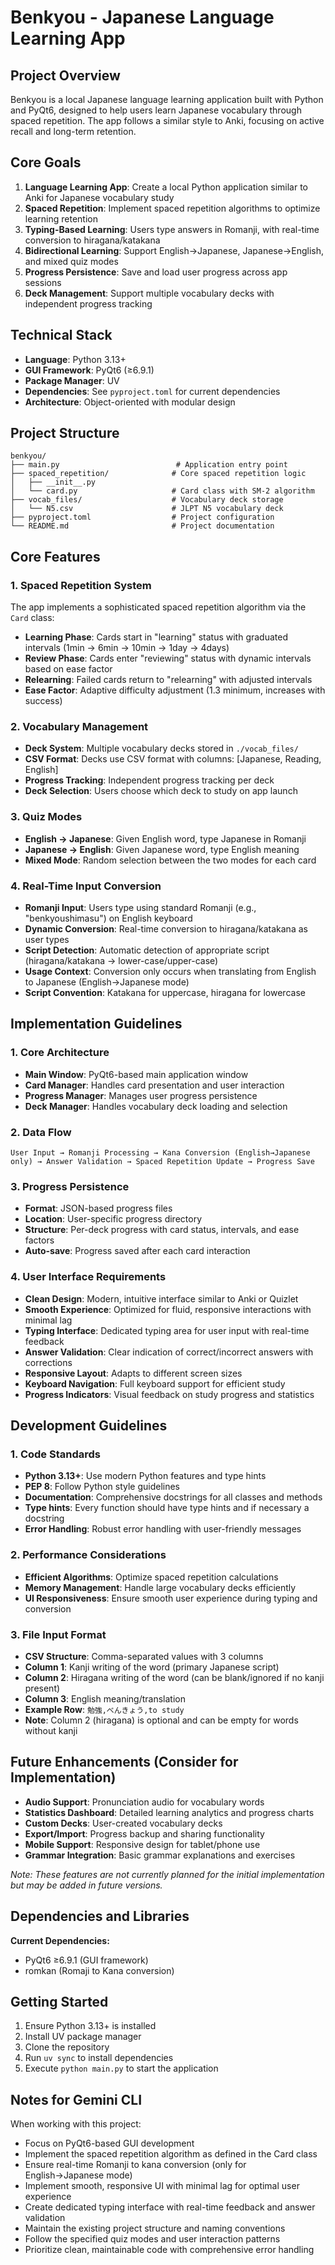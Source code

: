 # Benkyou - Japanese Language Learning App

## Project Overview
Benkyou is a local Japanese language learning application built with Python and PyQt6, designed to help users learn Japanese vocabulary through spaced repetition. The app follows a similar style to Anki, focusing on active recall and long-term retention.

## Core Goals
1. **Language Learning App**: Create a local Python application similar to Anki for Japanese vocabulary study
2. **Spaced Repetition**: Implement spaced repetition algorithms to optimize learning retention
3. **Typing-Based Learning**: Users type answers in Romanji, with real-time conversion to hiragana/katakana
4. **Bidirectional Learning**: Support English→Japanese, Japanese→English, and mixed quiz modes
5. **Progress Persistence**: Save and load user progress across app sessions
6. **Deck Management**: Support multiple vocabulary decks with independent progress tracking

## Technical Stack
- **Language**: Python 3.13+
- **GUI Framework**: PyQt6 (≥6.9.1)
- **Package Manager**: UV
- **Dependencies**: See `pyproject.toml` for current dependencies
- **Architecture**: Object-oriented with modular design

## Project Structure
```
benkyou/
├── main.py                          # Application entry point
├── spaced_repetition/              # Core spaced repetition logic
│   ├── __init__.py
│   └── card.py                     # Card class with SM-2 algorithm
├── vocab_files/                    # Vocabulary deck storage
│   └── N5.csv                      # JLPT N5 vocabulary deck
├── pyproject.toml                  # Project configuration
└── README.md                       # Project documentation
```

## Core Features

### 1. Spaced Repetition System
The app implements a sophisticated spaced repetition algorithm via the `Card` class:

- **Learning Phase**: Cards start in "learning" status with graduated intervals (1min → 6min → 10min → 1day → 4days)
- **Review Phase**: Cards enter "reviewing" status with dynamic intervals based on ease factor
- **Relearning**: Failed cards return to "relearning" with adjusted intervals
- **Ease Factor**: Adaptive difficulty adjustment (1.3 minimum, increases with success)

### 2. Vocabulary Management
- **Deck System**: Multiple vocabulary decks stored in `./vocab_files/`
- **CSV Format**: Decks use CSV format with columns: [Japanese, Reading, English]
- **Progress Tracking**: Independent progress tracking per deck
- **Deck Selection**: Users choose which deck to study on app launch

### 3. Quiz Modes
- **English → Japanese**: Given English word, type Japanese in Romanji
- **Japanese → English**: Given Japanese word, type English meaning
- **Mixed Mode**: Random selection between the two modes for each card

### 4. Real-Time Input Conversion
- **Romanji Input**: Users type using standard Romanji (e.g., "benkyoushimasu") on English keyboard
- **Dynamic Conversion**: Real-time conversion to hiragana/katakana as user types
- **Script Detection**: Automatic detection of appropriate script (hiragana/katakana -> lower-case/upper-case)
- **Usage Context**: Conversion only occurs when translating from English to Japanese (English→Japanese mode)
- **Script Convention**: Katakana for uppercase, hiragana for lowercase

## Implementation Guidelines

### 1. Core Architecture
- **Main Window**: PyQt6-based main application window
- **Card Manager**: Handles card presentation and user interaction
- **Progress Manager**: Manages user progress persistence
- **Deck Manager**: Handles vocabulary deck loading and selection

### 2. Data Flow
```
User Input → Romanji Processing → Kana Conversion (English→Japanese only) → Answer Validation → Spaced Repetition Update → Progress Save
```

### 3. Progress Persistence
- **Format**: JSON-based progress files
- **Location**: User-specific progress directory
- **Structure**: Per-deck progress with card status, intervals, and ease factors
- **Auto-save**: Progress saved after each card interaction

### 4. User Interface Requirements
- **Clean Design**: Modern, intuitive interface similar to Anki or Quizlet
- **Smooth Experience**: Optimized for fluid, responsive interactions with minimal lag
- **Typing Interface**: Dedicated typing area for user input with real-time feedback
- **Answer Validation**: Clear indication of correct/incorrect answers with corrections
- **Responsive Layout**: Adapts to different screen sizes
- **Keyboard Navigation**: Full keyboard support for efficient study
- **Progress Indicators**: Visual feedback on study progress and statistics

## Development Guidelines

### 1. Code Standards
- **Python 3.13+**: Use modern Python features and type hints
- **PEP 8**: Follow Python style guidelines
- **Documentation**: Comprehensive docstrings for all classes and methods
- **Type hints**: Every function should have type hints and if necessary a docstring
- **Error Handling**: Robust error handling with user-friendly messages

### 2. Performance Considerations
- **Efficient Algorithms**: Optimize spaced repetition calculations
- **Memory Management**: Handle large vocabulary decks efficiently
- **UI Responsiveness**: Ensure smooth user experience during typing and conversion

### 3. File Input Format
- **CSV Structure**: Comma-separated values with 3 columns
- **Column 1**: Kanji writing of the word (primary Japanese script)
- **Column 2**: Hiragana writing of the word (can be blank/ignored if no kanji present)
- **Column 3**: English meaning/translation
- **Example Row**: `勉強,べんきょう,to study`
- **Note**: Column 2 (hiragana) is optional and can be empty for words without kanji

## Future Enhancements (Consider for Implementation)
- **Audio Support**: Pronunciation audio for vocabulary words
- **Statistics Dashboard**: Detailed learning analytics and progress charts
- **Custom Decks**: User-created vocabulary decks
- **Export/Import**: Progress backup and sharing functionality
- **Mobile Support**: Responsive design for tablet/phone use
- **Grammar Integration**: Basic grammar explanations and exercises

*Note: These features are not currently planned for the initial implementation but may be added in future versions.*

## Dependencies and Libraries
**Current Dependencies:**
- PyQt6 ≥6.9.1 (GUI framework)
- romkan (Romaji to Kana conversion)

## Getting Started
1. Ensure Python 3.13+ is installed
2. Install UV package manager
3. Clone the repository
4. Run `uv sync` to install dependencies
5. Execute `python main.py` to start the application

## Notes for Gemini CLI
When working with this project:
- Focus on PyQt6-based GUI development
- Implement the spaced repetition algorithm as defined in the Card class
- Ensure real-time Romanji to kana conversion (only for English→Japanese mode)
- Implement smooth, responsive UI with minimal lag for optimal user experience
- Create dedicated typing interface with real-time feedback and answer validation
- Maintain the existing project structure and naming conventions
- Follow the specified quiz modes and user interaction patterns
- Prioritize clean, maintainable code with comprehensive error handling
